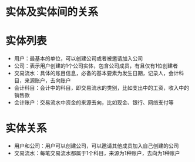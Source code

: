 实体及实体间的关系
==================

# 实体列表

* 用户：最基本的单位，可以创建公司或者被邀请加入公司
* 公司：表示用户创建的1个公司实体，包含公司成员，有且仅有1位创建者
* 交易流水：具体的账目信息，必备的基本要素为发生日期，记录人，会计科目，来源账户，去向账户
* 会计科目：会计中的科目，即交易流水的类别，比如支出中的工资，收入中的销售款
* 会计账户：交易流水中资金的来源去向，比如现金、银行、网络支付等

# 实体关系

* 用户和公司：用户可以创建公司，可以邀请其他成员加入自己创建的公司
* 交易流水：每笔交易流水都属于1个科目，来源为1种账户，去向为1种账户

